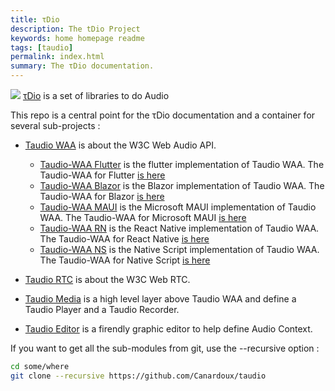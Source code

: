 ```yaml
---
title: τDio
description: The tDio Project
keywords: home homepage readme
tags: [taudio]
permalink: index.html
summary: The τDio documentation.
---
```


<a href="https://taudio.thetatau.xyz/"><img src="https://tau.canardoux.xyz/images/banner5.png"/></a>
[τDio](https://taudio.thetatau.xyz/) is a set of libraries to do Audio

This repo is a central point for the τDio documentation and a container for several sub-projects :

- [Taudio WAA](https://github.com/Canardoux/taudio-waa) is about the W3C Web Audio API.
  - [Taudio-WAA Flutter](https://github.com/Canardoux/taudio-waa_flutter) is the flutter implementation of Taudio WAA. The Taudio-WAA for Flutter [is here](https://taudio-waa_flutter.thetatau.xyz/readme.html)
  - [Taudio-WAA Blazor](https://github.com/Canardoux/taudio-waa_blazor) is the Blazor implementation of Taudio WAA. The Taudio-WAA for Blazor [is here](https://taudio-waa_blazor.thetatau.xyz/readme.html)
  - [Taudio-WAA MAUI](https://github.com/Canardoux/taudio-waa_maui) is the Microsoft MAUI implementation of Taudio WAA. The Taudio-WAA for Microsoft MAUI [is here](https://taudio-waa_maui.thetatau.xyz/readme.html)
  - [Taudio-WAA RN](https://github.com/Canardoux/taudio-waa_rn) is the React Native implementation of Taudio WAA. The Taudio-WAA for React Native [is here](https://taudio-waa_rn.thetatau.xyz/readme.html)
  - [Taudio-WAA NS](https://github.com/Canardoux/taudio-waa_ns) is the Native Script implementation of Taudio WAA. The Taudio-WAA for Native Script [is here](https://taudio-waa_ns.thetatau.xyz/readme.html)

- [Taudio RTC](https://github.com/Canardoux/taudio-wrtc) is about the W3C Web RTC.
- [Taudio Media](https://github.com/Canardoux/taudio-media) is a high level layer above Taudio WAA and define a Taudio Player and a Taudio Recorder.
- [Taudio Editor](https://github.com/Canardoux/taudio-edit) is a firendly graphic editor to help define Audio Context.

If you want to get all the sub-modules from git, use the --recursive option :

```sh
cd some/where
git clone --recursive https://github.com/Canardoux/taudio
```
